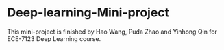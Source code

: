 # Deep-learning-Mini-project
This mini-project is finished by Hao Wang, Puda Zhao and Yinhong Qin for ECE-7123 Deep Learning course.
